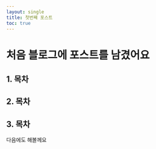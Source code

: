 ```yaml
---
layout: single
title: 첫번째 포스트
toc: true
---
```


# 처음 블로그에 포스트를 남겼어요
## 1. 목차
## 2. 목차
## 3. 목차
다음에도 해볼께요

